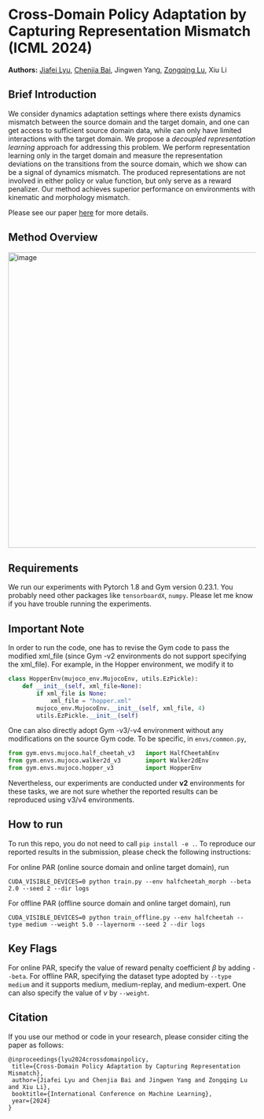 # Cross-Domain Policy Adaptation by Capturing Representation Mismatch (ICML 2024)

**Authors:** [Jiafei Lyu](https://dmksjfl.github.io/), [Chenjia Bai](https://baichenjia.github.io/), Jingwen Yang, [Zongqing Lu](https://z0ngqing.github.io/), Xiu Li

## Brief Introduction
We consider dynamics adaptation settings where there exists dynamics mismatch between the source domain and the target domain, and one can get access to sufficient source domain data, while can only have limited interactions with the target domain. We propose a *decoupled representation learning* approach for addressing this problem. We perform representation learning only in the target domain and measure the representation deviations on the transitions from the source domain, which we show can be a signal of dynamics mismatch. The produced representations are not involved in either policy or value function, but only serve as a reward penalizer. Our method achieves superior performance on environments with kinematic and morphology mismatch.

Please see our paper [here](https://arxiv.org/pdf/2405.15369) for more details.

## Method Overview

<img src="https://github.com/dmksjfl/PAR/blob/master/par.png" alt="image" width="600">

## Requirements

We run our experiments with Pytorch 1.8 and Gym version 0.23.1. You probably need other packages like `tensorboardX`, `numpy`. Please let me know if you have trouble running the experiments.

## Important Note

In order to run the code, one has to revise the Gym code to pass the modified xml_file (since Gym -v2 environments do not support specifying the xml_file). For example, in the Hopper environment, we modify it to
```python
class HopperEnv(mujoco_env.MujocoEnv, utils.EzPickle):
    def __init__(self, xml_file=None):
        if xml_file is None:
            xml_file = "hopper.xml"
        mujoco_env.MujocoEnv.__init__(self, xml_file, 4)
        utils.EzPickle.__init__(self)
```

One can also directly adopt Gym -v3/-v4 environment without any modifications on the source Gym code. To be specific, in `envs/common.py`,
```python
from gym.envs.mujoco.half_cheetah_v3   import HalfCheetahEnv
from gym.envs.mujoco.walker2d_v3       import Walker2dEnv
from gym.envs.mujoco.hopper_v3         import HopperEnv
```
Nevertheless, our experiments are conducted under **v2** environments for these tasks, we are not sure whether the reported results can be reproduced using v3/v4 environments.

## How to run

To run this repo, you do not need to call `pip install -e .`. To reproduce our reported results in the submission, please check the following instructions:

For online PAR (online source domain and online target domain), run

```
CUDA_VISIBLE_DEVICES=0 python train.py --env halfcheetah_morph --beta 2.0 --seed 2 --dir logs
```

For offline PAR (offline source domain and online target domain), run

```
CUDA_VISIBLE_DEVICES=0 python train_offline.py --env halfcheetah --type medium --weight 5.0 --layernorm --seed 2 --dir logs
```

## Key Flags

For online PAR, specify the value of reward penalty coefficient $\beta$ by adding `--beta`. For offline PAR, specifying the dataset type adopted by `--type medium` and it supports medium, medium-replay, and medium-expert. One can also specify the value of $\nu$ by `--weight`.

## Citation

If you use our method or code in your research, please consider citing the paper as follows:
```
@inproceedings{lyu2024crossdomainpolicy,
 title={Cross-Domain Policy Adaptation by Capturing Representation Mismatch},
 author={Jiafei Lyu and Chenjia Bai and Jingwen Yang and Zongqing Lu and Xiu Li},
 booktitle={International Conference on Machine Learning},
 year={2024}
}
```
